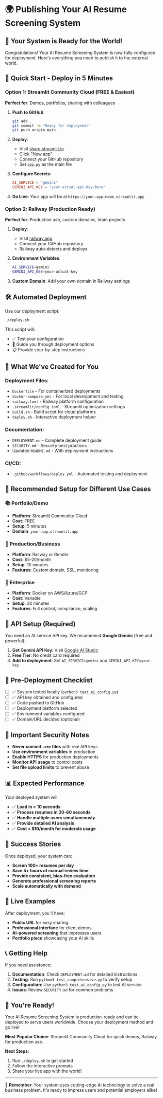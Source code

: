 # 🌍 Publishing Your AI Resume Screening System

## 🎉 Your System is Ready for the World!

Congratulations! Your AI Resume Screening System is now fully configured for deployment. Here's everything you need to publish it to the external world.

## 🚀 Quick Start - Deploy in 5 Minutes

### Option 1: Streamlit Community Cloud (FREE & Easiest)

**Perfect for**: Demos, portfolios, sharing with colleagues

1. **Push to GitHub**:

   ```bash
   git add .
   git commit -m "Ready for deployment"
   git push origin main
   ```

2. **Deploy**:

   - Visit [share.streamlit.io](https://share.streamlit.io)
   - Click "New app"
   - Connect your GitHub repository
   - Set `app.py` as the main file

3. **Configure Secrets**:

   ```toml
   AI_SERVICE = "gemini"
   GEMINI_API_KEY = "your-actual-api-key-here"
   ```

4. **Go Live**: Your app will be at `https://your-app-name.streamlit.app`

### Option 2: Railway (Production Ready)

**Perfect for**: Production use, custom domains, team projects

1. **Deploy**:

   - Visit [railway.app](https://railway.app)
   - Connect your GitHub repository
   - Railway auto-detects and deploys

2. **Environment Variables**:

   ```bash
   AI_SERVICE=gemini
   GEMINI_API_KEY=your-actual-key
   ```

3. **Custom Domain**: Add your own domain in Railway settings

## 🛠️ Automated Deployment

Use our deployment script:

```bash
./deploy.sh
```

This script will:

- ✅ Test your configuration
- 🎯 Guide you through deployment options
- 📋 Provide step-by-step instructions

## 📁 What We've Created for You

### Deployment Files:

- `Dockerfile` - For containerized deployments
- `docker-compose.yml` - For local development and testing
- `railway.toml` - Railway platform configuration
- `.streamlit/config.toml` - Streamlit optimization settings
- `build.sh` - Build script for cloud platforms
- `deploy.sh` - Interactive deployment helper

### Documentation:

- `DEPLOYMENT.md` - Complete deployment guide
- `SECURITY.md` - Security best practices
- Updated `README.md` - With deployment instructions

### CI/CD:

- `.github/workflows/deploy.yml` - Automated testing and deployment

## 🌟 Recommended Setup for Different Use Cases

### 📚 **Portfolio/Demo**

- **Platform**: Streamlit Community Cloud
- **Cost**: FREE
- **Setup**: 5 minutes
- **Domain**: `your-app.streamlit.app`

### 🚀 **Production/Business**

- **Platform**: Railway or Render
- **Cost**: $5-20/month
- **Setup**: 10 minutes
- **Features**: Custom domain, SSL, monitoring

### 🏢 **Enterprise**

- **Platform**: Docker on AWS/Azure/GCP
- **Cost**: Variable
- **Setup**: 30 minutes
- **Features**: Full control, compliance, scaling

## 🔑 API Setup (Required)

You need an AI service API key. We recommend **Google Gemini** (free and powerful):

1. **Get Gemini API Key**: Visit [Google AI Studio](https://aistudio.google.com/app/apikey)
2. **Free Tier**: No credit card required
3. **Add to deployment**: Set `AI_SERVICE=gemini` and `GEMINI_API_KEY=your-key`

## 🎯 Pre-Deployment Checklist

- [ ] ✅ System tested locally (`python3 test_ai_config.py`)
- [ ] ✅ API key obtained and configured
- [ ] ✅ Code pushed to GitHub
- [ ] ✅ Deployment platform selected
- [ ] ✅ Environment variables configured
- [ ] ✅ Domain/URL decided (optional)

## 🚨 Important Security Notes

- **Never commit `.env` files** with real API keys
- **Use environment variables** in production
- **Enable HTTPS** for production deployments
- **Monitor API usage** to control costs
- **Set file upload limits** to prevent abuse

## 📊 Expected Performance

Your deployed system will:

- ✅ **Load in < 10 seconds**
- ✅ **Process resumes in 30-60 seconds**
- ✅ **Handle multiple users simultaneously**
- ✅ **Provide detailed AI analysis**
- ✅ **Cost < $10/month for moderate usage**

## 🎉 Success Stories

Once deployed, your system can:

- **Screen 100+ resumes per day**
- **Save 5+ hours of manual review time**
- **Provide consistent, bias-free evaluation**
- **Generate professional screening reports**
- **Scale automatically with demand**

## 🔗 Live Examples

After deployment, you'll have:

- **Public URL** for easy sharing
- **Professional interface** for client demos
- **AI-powered screening** that impresses users
- **Portfolio piece** showcasing your AI skills

## 📞 Getting Help

If you need assistance:

1. **Documentation**: Check `DEPLOYMENT.md` for detailed instructions
2. **Testing**: Run `python3 test_comprehensive.py` to verify setup
3. **Configuration**: Use `python3 test_ai_config.py` to test AI service
4. **Issues**: Review `SECURITY.md` for common problems

## 🎊 You're Ready!

Your AI Resume Screening System is production-ready and can be deployed to serve users worldwide. Choose your deployment method and go live!

**Most Popular Choice**: Streamlit Community Cloud for quick demos, Railway for production use.

**Next Steps**:

1. Run `./deploy.sh` to get started
2. Follow the interactive prompts
3. Share your live app with the world!

---

**🌟 Remember**: Your system uses cutting-edge AI technology to solve a real business problem. It's ready to impress users and potential employers alike!
